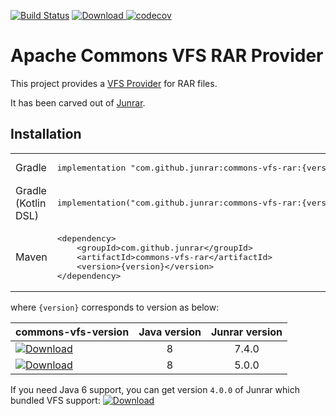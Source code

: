 [![Build Status](https://github.com/junrar/commons-vfs-rar/workflows/CI/badge.svg?branch=master)](https://github.com/junrar/commons-vfs-rar/actions?query=workflow%3ACI+branch%3Amaster)
[![Download](https://api.bintray.com/packages/bintray/jcenter/com.github.junrar%3Acommons-vfs-rar/images/download.svg) ](https://bintray.com/bintray/jcenter/com.github.junrar%3Acommons-vfs-rar/_latestVersion)
[![codecov](https://codecov.io/gh/junrar/commons-vfs-rar/branch/master/graph/badge.svg)](https://codecov.io/gh/junrar/commons-vfs-rar)

# Apache Commons VFS RAR Provider

This project provides a [VFS Provider](https://commons.apache.org/proper/commons-vfs/apidocs/org/apache/commons/vfs2/provider/FileProvider.html)
for RAR files.

It has been carved out of [Junrar](https://github.com/junrar/junrar).

## Installation

<table>
<tr>
    <td>Gradle</td>
    <td>
        <pre>implementation "com.github.junrar:commons-vfs-rar:{version}"</pre>
    </td>
</tr>
<tr>
    <td>Gradle (Kotlin DSL)</td>
    <td>
        <pre>implementation("com.github.junrar:commons-vfs-rar:{version}")</pre>
        </td>
</tr>
<tr>
    <td>Maven</td>
    <td>
        <pre>&lt;dependency&gt;
    &lt;groupId&gt;com.github.junrar&lt;/groupId&gt;
    &lt;artifactId&gt;commons-vfs-rar&lt;/artifactId&gt;
    &lt;version&gt;{version}&lt;/version&gt;
&lt;/dependency&gt;</pre>
    </td>
</tr>
</table>

where `{version}` corresponds to version as below:

| commons-vfs-version | Java version | Junrar version |
|---------------------|:------------:|:--------------:|
| [![Download](https://api.bintray.com/packages/bintray/jcenter/com.github.junrar%3Acommons-vfs-rar/images/download.svg) ](https://bintray.com/bintray/jcenter/com.github.junrar%3Acommons-vfs-rar/_latestVersion) | 8            |      7.4.0     |
| [![Download](https://api.bintray.com/packages/bintray/jcenter/com.github.junrar%3Acommons-vfs-rar/images/download.svg?version=1.0.0) ](https://bintray.com/bintray/jcenter/com.github.junrar%3Acommons-vfs-rar/1.0.0/link) | 8            |      5.0.0     |

If you need Java 6 support, you can get version `4.0.0` of Junrar which bundled VFS support: [![Download](https://api.bintray.com/packages/bintray/jcenter/com.github.junrar%3Ajunrar/images/download.svg?version=4.0.0) ](https://bintray.com/bintray/jcenter/com.github.junrar%3Ajunrar/4.0.0/link)


